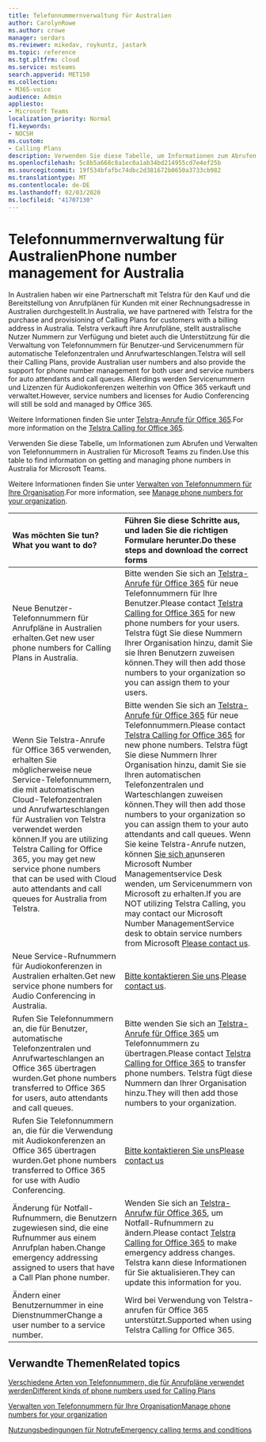 ```yaml
---
title: Telefonnummernverwaltung für Australien
author: CarolynRowe
ms.author: crowe
manager: serdars
ms.reviewer: mikedav, roykuntz, jastark
ms.topic: reference
ms.tgt.pltfrm: cloud
ms.service: msteams
search.appverid: MET150
ms.collection:
- M365-voice
audience: Admin
appliesto:
- Microsoft Teams
localization_priority: Normal
f1.keywords:
- NOCSH
ms.custom:
- Calling Plans
description: Verwenden Sie diese Tabelle, um Informationen zum Abrufen und Verwalten von Telefonnummern in Australien für Microsoft Teams zu finden.
ms.openlocfilehash: 5c8b5a668c8a1ec0a1ab34bd214955cd7e4ef25b
ms.sourcegitcommit: 19f534bfafbc74dbc2d381672b0650a3733cb982
ms.translationtype: MT
ms.contentlocale: de-DE
ms.lasthandoff: 02/03/2020
ms.locfileid: "41707130"
---
```

# <a name="phone-number-management-for-australia"></a><span data-ttu-id="bb349-103">Telefonnummernverwaltung für Australien</span><span class="sxs-lookup"><span data-stu-id="bb349-103">Phone number management for Australia</span></span>
<span data-ttu-id="bb349-104">In Australien haben wir eine Partnerschaft mit Telstra für den Kauf und die Bereitstellung von Anrufplänen für Kunden mit einer Rechnungsadresse in Australien durchgestellt.</span><span class="sxs-lookup"><span data-stu-id="bb349-104">In Australia, we have partnered with Telstra for the purchase and provisioning of Calling Plans for customers with a billing address in Australia.</span></span> <span data-ttu-id="bb349-105">Telstra verkauft ihre Anrufpläne, stellt australische Nutzer Nummern zur Verfügung und bietet auch die Unterstützung für die Verwaltung von Telefonnummern für Benutzer-und Servicenummern für automatische Telefonzentralen und Anrufwarteschlangen.</span><span class="sxs-lookup"><span data-stu-id="bb349-105">Telstra will sell their Calling Plans, provide Australian user numbers and also provide the support for phone number management for both user and service numbers for auto attendants and call queues.</span></span> <span data-ttu-id="bb349-106">Allerdings werden Servicenummern und Lizenzen für Audiokonferenzen weiterhin von Office 365 verkauft und verwaltet.</span><span class="sxs-lookup"><span data-stu-id="bb349-106">However, service numbers and licenses for Audio Conferencing will still be sold and managed by Office 365.</span></span>

<span data-ttu-id="bb349-107">Weitere Informationen finden Sie unter [Telstra-Anrufe für Office 365](https://aka.ms/TelstraVoicePlan).</span><span class="sxs-lookup"><span data-stu-id="bb349-107">For more information on the [Telstra Calling for Office 365](https://aka.ms/TelstraVoicePlan).</span></span>

<span data-ttu-id="bb349-108">Verwenden Sie diese Tabelle, um Informationen zum Abrufen und Verwalten von Telefonnummern in Australien für Microsoft Teams zu finden.</span><span class="sxs-lookup"><span data-stu-id="bb349-108">Use this table to find information on getting and managing phone numbers in Australia for Microsoft Teams.</span></span>

<span data-ttu-id="bb349-109">Weitere Informationen finden Sie unter [Verwalten von Telefonnummern für Ihre Organisation](manage-phone-numbers-for-your-organization.md).</span><span class="sxs-lookup"><span data-stu-id="bb349-109">For more information, see  [Manage phone numbers for your organization](manage-phone-numbers-for-your-organization.md).</span></span>
  
|<span data-ttu-id="bb349-110">**Was möchten Sie tun?**</span><span class="sxs-lookup"><span data-stu-id="bb349-110">**What you want to do?**</span></span>|<span data-ttu-id="bb349-111">**Führen Sie diese Schritte aus, und laden Sie die richtigen Formulare herunter.**</span><span class="sxs-lookup"><span data-stu-id="bb349-111">**Do these steps and download the correct forms**</span></span>|
|:-----|:-----|
|<span data-ttu-id="bb349-112">Neue Benutzer-Telefonnummern für Anrufpläne in Australien erhalten.</span><span class="sxs-lookup"><span data-stu-id="bb349-112">Get new user phone numbers for Calling Plans in Australia.</span></span>   <br/> |<span data-ttu-id="bb349-113">Bitte wenden Sie sich an [Telstra-Anrufe für Office 365](https://aka.ms/TelstraVoicePlan) für neue Telefonnummern für Ihre Benutzer.</span><span class="sxs-lookup"><span data-stu-id="bb349-113">Please contact [Telstra Calling for Office 365](https://aka.ms/TelstraVoicePlan) for new phone numbers for your users.</span></span> <span data-ttu-id="bb349-114">Telstra fügt Sie diese Nummern Ihrer Organisation hinzu, damit Sie sie Ihren Benutzern zuweisen können.</span><span class="sxs-lookup"><span data-stu-id="bb349-114">They will then add those numbers to your organization so you can assign them to your users.</span></span> <br/>
|<span data-ttu-id="bb349-115">Wenn Sie Telstra-Anrufe für Office 365 verwenden, erhalten Sie möglicherweise neue Service-Telefonnummern, die mit automatischen Cloud-Telefonzentralen und Anrufwarteschlangen für Australien von Telstra verwendet werden können.</span><span class="sxs-lookup"><span data-stu-id="bb349-115">If you are utilizing Telstra Calling for Office 365, you may get new service phone numbers that can be used with Cloud auto attendants and call queues for Australia from Telstra.</span></span> <br/> |<span data-ttu-id="bb349-116">Bitte wenden Sie sich an [Telstra-Anrufe für Office 365](https://aka.ms/TelstraVoicePlan) für neue Telefonnummern.</span><span class="sxs-lookup"><span data-stu-id="bb349-116">Please contact [Telstra Calling for Office 365](https://aka.ms/TelstraVoicePlan) for new phone numbers.</span></span> <span data-ttu-id="bb349-117">Telstra fügt Sie diese Nummern Ihrer Organisation hinzu, damit Sie sie Ihren automatischen Telefonzentralen und Warteschlangen zuweisen können.</span><span class="sxs-lookup"><span data-stu-id="bb349-117">They will then add those numbers to your organization so you can assign them to your auto attendants and call queues.</span></span> <span data-ttu-id="bb349-118">Wenn Sie keine Telstra-Anrufe nutzen, können [Sie sich an](mailto:ptnapac@microsoft.com)unseren Microsoft Number Managementservice Desk wenden, um Servicenummern von Microsoft zu erhalten.</span><span class="sxs-lookup"><span data-stu-id="bb349-118">If you are NOT utilizing Telstra Calling, you may contact our Microsoft Number ManagementService desk to obtain service numbers from Microsoft [Please contact us](mailto:ptnapac@microsoft.com).</span></span> <br/>|
|<span data-ttu-id="bb349-119">Neue Service-Rufnummern für Audiokonferenzen in Australien erhalten.</span><span class="sxs-lookup"><span data-stu-id="bb349-119">Get new service phone numbers for Audio Conferencing in Australia.</span></span>   <br/> |<span data-ttu-id="bb349-120">[Bitte kontaktieren Sie uns](mailto:ptnapac@microsoft.com).</span><span class="sxs-lookup"><span data-stu-id="bb349-120">[Please contact us](mailto:ptnapac@microsoft.com).</span></span>|
|<span data-ttu-id="bb349-121">Rufen Sie Telefonnummern an, die für Benutzer, automatische Telefonzentralen und Anrufwarteschlangen an Office 365 übertragen wurden.</span><span class="sxs-lookup"><span data-stu-id="bb349-121">Get phone numbers transferred to Office 365 for users, auto attendants and call queues.</span></span>  <br/> |<span data-ttu-id="bb349-122">Bitte wenden Sie sich an [Telstra-Anrufe für Office 365](https://aka.ms/TelstraVoicePlan) um Telefonnummern zu übertragen.</span><span class="sxs-lookup"><span data-stu-id="bb349-122">Please contact [Telstra Calling for Office 365](https://aka.ms/TelstraVoicePlan) to transfer phone numbers.</span></span> <span data-ttu-id="bb349-123">Telstra fügt diese Nummern dan Ihrer Organisation hinzu.</span><span class="sxs-lookup"><span data-stu-id="bb349-123">They will then add those numbers to your organization.</span></span>  <br/> |
|<span data-ttu-id="bb349-124">Rufen Sie Telefonnummern an, die für die Verwendung mit Audiokonferenzen an Office 365 übertragen wurden.</span><span class="sxs-lookup"><span data-stu-id="bb349-124">Get phone numbers transferred to Office 365 for use with Audio Conferencing.</span></span>  |[<span data-ttu-id="bb349-125">Bitte kontaktieren Sie uns</span><span class="sxs-lookup"><span data-stu-id="bb349-125">Please contact us</span></span>](mailto:ptnapac@microsoft.com) |
|<span data-ttu-id="bb349-126">Änderung für Notfall-Rufnummern, die Benutzern zugewiesen sind, die eine Rufnummer aus einem Anrufplan haben.</span><span class="sxs-lookup"><span data-stu-id="bb349-126">Change emergency addressing assigned to users that have a Call Plan phone number.</span></span> |<span data-ttu-id="bb349-127">Wenden Sie sich an [Telstra-Anrufw für Office 365](https://aka.ms/TelstraVoicePlan), um Notfall-Rufnummern zu ändern.</span><span class="sxs-lookup"><span data-stu-id="bb349-127">Please contact [Telstra Calling for Office 365](https://aka.ms/TelstraVoicePlan) to make emergency address changes.</span></span> <span data-ttu-id="bb349-128">Telstra kann diese Informationen für Sie aktualisieren.</span><span class="sxs-lookup"><span data-stu-id="bb349-128">They can update this information for you.</span></span>|
|<span data-ttu-id="bb349-129">Ändern einer Benutzernummer in eine Dienstnummer</span><span class="sxs-lookup"><span data-stu-id="bb349-129">Change a user number to a service number.</span></span> |<span data-ttu-id="bb349-130">Wird bei Verwendung von Telstra-anrufen für Office 365 unterstützt.</span><span class="sxs-lookup"><span data-stu-id="bb349-130">Supported when using Telstra Calling for Office 365.</span></span>

## <a name="related-topics"></a><span data-ttu-id="bb349-131">Verwandte Themen</span><span class="sxs-lookup"><span data-stu-id="bb349-131">Related topics</span></span>

[<span data-ttu-id="bb349-132">Verschiedene Arten von Telefonnummern, die für Anrufpläne verwendet werden</span><span class="sxs-lookup"><span data-stu-id="bb349-132">Different kinds of phone numbers used for Calling Plans</span></span>](../different-kinds-of-phone-numbers-used-for-calling-plans.md)

[<span data-ttu-id="bb349-133">Verwalten von Telefonnummern für Ihre Organisation</span><span class="sxs-lookup"><span data-stu-id="bb349-133">Manage phone numbers for your organization</span></span>](manage-phone-numbers-for-your-organization.md)

[<span data-ttu-id="bb349-134">Nutzungsbedingungen für Notrufe</span><span class="sxs-lookup"><span data-stu-id="bb349-134">Emergency calling terms and conditions</span></span>](../emergency-calling-terms-and-conditions.md)
